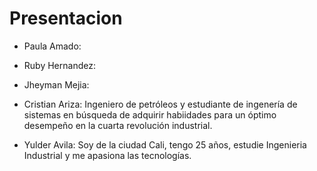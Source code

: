 # Presentacion

- Paula Amado:

- Ruby Hernandez:

- Jheyman Mejia:

- Cristian Ariza: Ingeniero de petróleos y estudiante de ingenería de sistemas en búsqueda de adquirir habiidades para un óptimo desempeño en la cuarta revolución industrial.

- Yulder Avila: Soy de la ciudad Cali, tengo 25 años, estudie Ingenieria Industrial y me apasiona las tecnologías.

